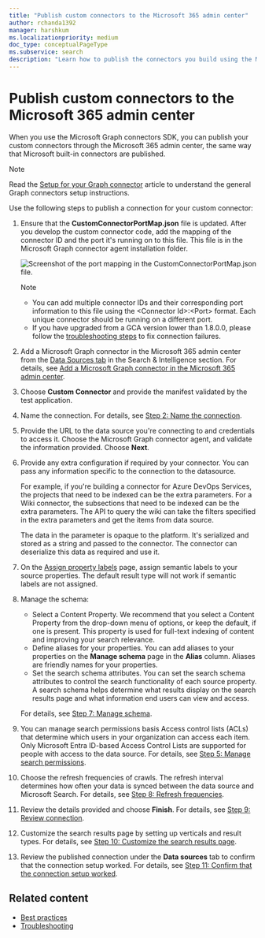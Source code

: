 ```yaml
---
title: "Publish custom connectors to the Microsoft 365 admin center"
author: rchanda1392
manager: harshkum
ms.localizationpriority: medium
doc_type: conceptualPageType
ms.subservice: search
description: "Learn how to publish the connectors you build using the Microsoft Graph connectors SDK to the Microsoft 365 admin center."
---
```


# Publish custom connectors to the Microsoft 365 admin center

When you use the Microsoft Graph connectors SDK, you can publish your custom connectors through the Microsoft 365 admin center, the same way that Microsoft built-in connectors are published.

>[!Note]
> Read the [Setup for your Graph connector](/microsoftsearch/configure-connector) article to understand the general Graph connectors setup instructions.

Use the following steps to publish a connection for your custom connector:

1. Ensure that the **CustomConnectorPortMap.json** file is updated. After you develop the custom connector code, add the mapping of the connector ID and the port it's running on to this file. This file is in the Microsoft Graph connector agent installation folder.

      ![Screenshot of the port mapping in the CustomConnectorPortMap.json file.](images/connectors-sdk/port.png)

      >[!Note]
      > - You can add multiple connector IDs and their corresponding port information to this file using the \<Connector Id>:\<Port> format. Each unique connector should be running on a different port.
      > - If you have upgraded from a GCA version lower than 1.8.0.0, please follow the [troubleshooting steps](/graph/custom-connector-sdk-troubleshooting#connection-failure-after-gca-upgrade) to fix connection failures.

2. Add a Microsoft Graph connector in the Microsoft 365 admin center from the [Data Sources tab](https://admin.microsoft.com/Adminportal/Home#/MicrosoftSearch/Connectors) in the Search & Intelligence section. For details, see [Add a Microsoft Graph connector in the Microsoft 365 admin center](/microsoftsearch/configure-connector#step-1-add-a-microsoft-graph-connector-in-the-microsoft-365-admin-center).

3. Choose **Custom Connector** and provide the manifest validated by the test application.

4. Name the connection. For details, see [Step 2: Name the connection](/microsoftsearch/configure-connector#step-2-name-the-connection).

5. Provide the URL to the data source you're connecting to and credentials to access it. Choose the Microsoft Graph connector agent, and validate the information provided. Choose **Next**.

6. Provide any extra configuration if required by your connector. You can pass any information specific to the connection to the datasource.

    For example, if you're building a connector for Azure DevOps Services, the projects that need to be indexed can be the extra parameters. For a Wiki connector, the subsections that need to be indexed can be the extra parameters. The API to query the wiki can take the filters specified in the extra parameters and get the items from data source.

    The data in the parameter is opaque to the platform. It's serialized and stored as a string and passed to the connector. The connector can deserialize this data as required and use it.

7. On the [Assign property labels](/microsoftsearch/configure-connector#step-6-assign-property-labels) page, assign semantic labels to your source properties. The default result type will not work if semantic labels are not assigned.

8. Manage the schema:
  
    - Select a Content Property. We recommend that you select a Content Property from the drop-down menu of options, or keep the default, if one is present. This property is used for full-text indexing of content and improving your search relevance.
    - Define aliases for your properties. You can add aliases to your properties on the **Manage schema** page in the **Alias** column. Aliases are friendly names for your properties.
    - Set the search schema attributes. You can set the search schema attributes to control the search functionality of each source property. A search schema helps determine what results display on the search results page and what information end users can view and access.

    For details, see [Step 7: Manage schema](/microsoftsearch/configure-connector#step-7-manage-schema).

9. You can manage search permissions basis Access control lists (ACLs) that determine which users in your organization can access each item. Only Microsoft Entra ID-based Access Control Lists are supported for people with access to the data source. For details, see [Step 5: Manage search permissions](/microsoftsearch/configure-connector#step-5-manage-search-permissions).

10. Choose the refresh frequencies of crawls. The refresh interval determines how often your data is synced between the data source and Microsoft Search. For details, see [Step 8: Refresh frequencies](/microsoftsearch/configure-connector#step-8-refresh-settings).

11. Review the details provided and choose **Finish**. For details, see [Step 9: Review connection](/microsoftsearch/configure-connector#step-9-review-connection).

12. Customize the search results page by setting up verticals and result types. For details, see [Step 10: Customize the search results page](/microsoftsearch/configure-connector#step-10-customize-the-search-results-page).

13. Review the published connection under the **Data sources** tab to confirm that the connection setup worked. For details, see [Step 11: Confirm that the connection setup worked](/microsoftsearch/configure-connector#step-11-confirm-if-the-connection-setup-worked).

## Related content

- [Best practices](/graph/custom-connector-sdk-best-practices)
- [Troubleshooting](/graph/custom-connector-sdk-troubleshooting)
